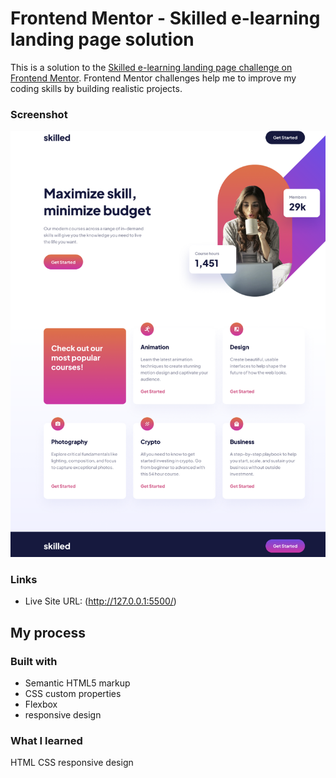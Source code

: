 # Frontend Mentor - Skilled e-learning landing page solution

This is a solution to the [Skilled e-learning landing page challenge on Frontend Mentor](https://www.frontendmentor.io/challenges/skilled-elearning-landing-page-S1ObDrZ8q). Frontend Mentor challenges help me to improve my coding skills by building realistic projects.

### Screenshot

![](./starter-code/assets/screenshot1.png)

### Links

- Live Site URL: (http://127.0.0.1:5500/)

## My process

### Built with

- Semantic HTML5 markup
- CSS custom properties
- Flexbox
- responsive design

### What I learned

HTML
CSS
responsive design
